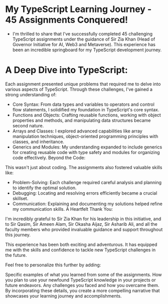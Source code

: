 # My TypeScript Learning Journey - 45 Assignments Conquered!

* I'm thrilled to share that I've successfully completed 45 challenging TypeScript assignments under the guidance of Sir Zia Khan (Head of Governor Initiative for AI, Web3 and Metaverse). This experience has been an incredible springboard for my TypeScript development journey.

# A Deep Dive into TypeScript:

Each assignment presented unique problems that required me to delve into various aspects of TypeScript. Through these challenges, I've gained a strong understanding of:

* Core Syntax: From data types and variables to operators and control flow statements, I solidified my foundation in TypeScript's core syntax.
* Functions and Objects: Crafting reusable functions, working with object properties and methods, and manipulating data structures became second nature.
* Arrays and Classes: I explored advanced capabilities like array manipulation techniques, object-oriented programming principles with classes, and inheritance.
* Generics and Modules: My understanding expanded to include generics for creating reusable code with type safety and modules for organizing code effectively.
Beyond the Code:

This wasn't just about coding. The assignments also fostered valuable skills like:

* Problem-Solving: Each challenge required careful analysis and planning to identify the optimal solution.
* Debugging: Locating and resolving errors efficiently became a crucial skillset.
* Communication: Explaining and documenting my solutions helped refine my communication skills.
A Heartfelt Thank You:

I'm incredibly grateful to Sir Zia Khan for his leadership in this initiative, and to Sir Qasim, Sir Ameen Alam, Sir Okasha Aijaz, Sir Asharib Ali, and all the faculty members who provided invaluable guidance and support throughout this journey.

This experience has been both exciting and adventurous. It has equipped me with the skills and confidence to tackle new TypeScript challenges in the future.

Feel free to personalize this further by adding:

Specific examples of what you learned from some of the assignments.
How you plan to use your newfound TypeScript knowledge in your projects or future endeavors.
Any challenges you faced and how you overcame them.
By incorporating these details, you create a more compelling narrative that showcases your learning journey and accomplishments.
